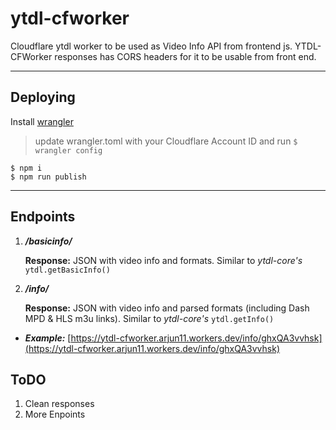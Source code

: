 # ytdl-cfworker

Cloudflare ytdl worker to be used as Video Info API from frontend js. YTDL-CFWorker responses has CORS headers for it to be usable from front end.

----
## Deploying
Install [wrangler](https://github.com/cloudflare/wrangler)
> update wrangler.toml with your Cloudflare Account ID and run
```$ wrangler config```

```console
$ npm i
$ npm run publish
```

----
## Endpoints

1.  _**/basicinfo/<youtube-video-id>**_

    **Response:** JSON with video info and formats. Similar to _ytdl-core's_ `ytdl.getBasicInfo()`

2.  _**/info/<youtube-video-id>**_

    **Response:** JSON with video info and parsed formats (including Dash MPD & HLS m3u links). Similar to _ytdl-core's_ `ytdl.getInfo()`    


* _**Example:**_ [https://ytdl-cfworker.arjun11.workers.dev/info/ghxQA3vvhsk](https://ytdl-cfworker.arjun11.workers.dev/info/ghxQA3vvhsk)

## ToDO

1. Clean responses
2. More Enpoints